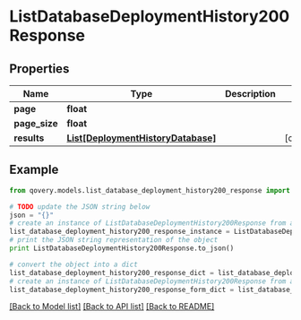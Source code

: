 # ListDatabaseDeploymentHistory200Response


## Properties
Name | Type | Description | Notes
------------ | ------------- | ------------- | -------------
**page** | **float** |  | 
**page_size** | **float** |  | 
**results** | [**List[DeploymentHistoryDatabase]**](DeploymentHistoryDatabase.md) |  | [optional] 

## Example

```python
from qovery.models.list_database_deployment_history200_response import ListDatabaseDeploymentHistory200Response

# TODO update the JSON string below
json = "{}"
# create an instance of ListDatabaseDeploymentHistory200Response from a JSON string
list_database_deployment_history200_response_instance = ListDatabaseDeploymentHistory200Response.from_json(json)
# print the JSON string representation of the object
print ListDatabaseDeploymentHistory200Response.to_json()

# convert the object into a dict
list_database_deployment_history200_response_dict = list_database_deployment_history200_response_instance.to_dict()
# create an instance of ListDatabaseDeploymentHistory200Response from a dict
list_database_deployment_history200_response_form_dict = list_database_deployment_history200_response.from_dict(list_database_deployment_history200_response_dict)
```
[[Back to Model list]](../README.md#documentation-for-models) [[Back to API list]](../README.md#documentation-for-api-endpoints) [[Back to README]](../README.md)


